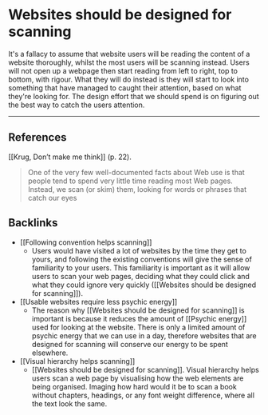 # Websites should be designed for scanning
It's a fallacy to assume that website users will be reading the content of a website thoroughly, whilst the most users will be scanning instead. Users will not open up a webpage then start reading from left to right, top to bottom, with rigour. What they will do instead is they will start to look into something that have managed to caught their attention, based on what they're looking for. The design effort that we should spend is on figuring out the best way to catch the users attention.

---
## References
[[Krug, Don’t make me think]] (p. 22).
> One of the very few well-documented facts about Web use is that people tend to spend very little time reading most Web pages. Instead, we scan (or skim) them, looking for words or phrases that catch our eyes

## Backlinks
* [[Following convention helps scanning]]
	* Users would have visited a lot of websites by the time they get to yours, and following the existing conventions will give the sense of familiarity to your users. This familiarity is important as it will allow users to scan your web pages, deciding what they could click and what they could ignore very quickly ([[Websites should be designed for scanning]]).
* [[Usable websites require less psychic energy]]
	* The reason why [[Websites should be designed for scanning]] is important is because it reduces the amount of [[Psychic energy]] used for looking at the website. There is only a limited amount of psychic energy that we can use in a day, therefore websites that are designed for scanning will conserve our energy to be spent elsewhere.
* [[Visual hierarchy helps scanning]]
	* [[Websites should be designed for scanning]]. Visual hierarchy helps users scan a web page by visualising how the web elements are being organised. Imaging how hard would it be to scan a book without chapters, headings, or any font weight difference, where all the text look the same.

<!-- #evergreen -->

<!-- {BearID:4F1F00C5-92C1-4947-9EC6-2BA37C4787A7-17299-000103E99A7FB8E4} -->
